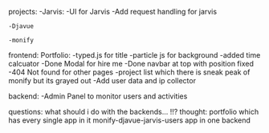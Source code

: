 projects: 
    -Jarvis:
        -UI for Jarvis
        -Add request handling for jarvis

    -Djavue

    -monify

frontend:
    Portfolio:
        -typed.js for title
        -particle js for background
        -added time calcuator
        -Done Modal for hire me 
        -Done navbar at top with position fixed
        -404 Not found for other pages
        -project list which there is sneak peak of monify but its grayed out
        -Add user data and ip collector
        <!-- https://api.ipify.org/?format=json -->


backend: 
    -Admin Panel to monitor users and activities

questions: what should i do with the backends... !!?
    thought: portfolio which has every single app in it monify-djavue-jarvis-users app in one backend
